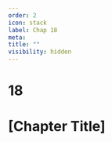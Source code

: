 ```yaml
---
order: 2
icon: stack
label: Chap 18
meta:
title: ""
visibility: hidden
---
```

# 18

# [Chapter Title]